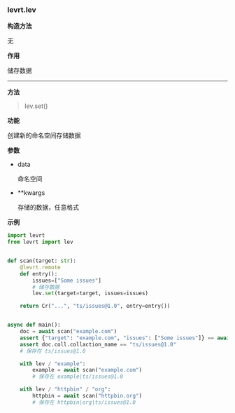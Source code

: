 ### levrt.lev

**构造方法**

无

**作用**

储存数据

---

**方法**

> lev.set()

**功能**

创建新的命名空间存储数据

**参数**

* data

  命名空间

* **kwargs

  存储的数据，任意格式

**示例**

```python
import levrt
from levrt import lev


def scan(target: str):
    @levrt.remote
    def entry():
        issues=["Some issues"]
        # 储存数据
        lev.set(target=target, issues=issues)

    return Cr("...", "ts/issues@1.0", entry=entry())


async def main():
    doc = await scan("example.com")
    assert {"target": "example.com", "issues": ["Some issues"]} == await doc.get()
    assert doc.coll.collaction_name == "ts/issues@1.0"
    # 保存在 ts/issues@1.0

    with lev / "example":
        example = await scan("example.com")
        # 保存在 example|ts/issues@1.0

    with lev / "httpbin" / "org":
        httpbin = await scan("httpbin.org")
        # 保存在 httpbin|org|ts/issues@1.0
```
